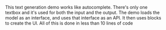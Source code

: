 This text generation demo works like autocomplete. There's only one textbox and it's used for both the input and the output. The demo loads the model as an interface, and uses that interface as an API. It then uses blocks to create the UI. All of this is done in less than 10 lines of code
